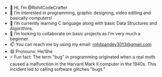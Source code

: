 - 👋 Hi, I’m @RohitCodeCrafter
- 👀 I’m interested in programming, graphic designing, video editing and basically computers!
- 🌱 I’m currently learning C language along with basic Data Structures and Algorithms.
- 💞️ I’m looking to collaborate on basic projects as I'm very much a beginner.
- 📫 You can reach me by using my email: rohitpandey3013@gmail.com
- 😄 Pronouns: He/She
- ⚡ Fun fact: The term "bug" in programming originated when a real moth caused a malfunction in the Harvard Mark II computer in the 1940s. This incident led to calling software glitches "bugs."

<!---
RohitCodeCrafter/RohitCodeCrafter is a ✨ special ✨ repository because its `README.md` (this file) appears on your GitHub profile.
You can click the Preview link to take a look at your changes.
--->
